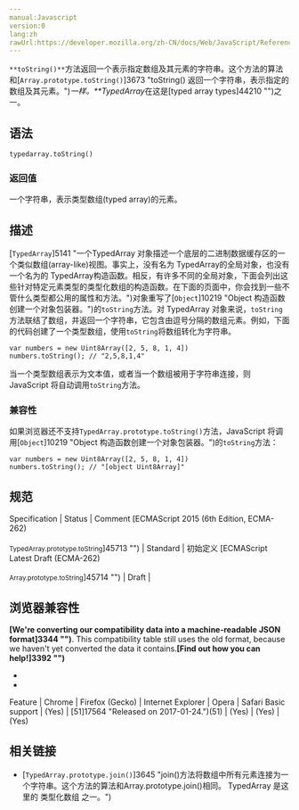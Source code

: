 ```yaml
---
manual:Javascript
version:0
lang:zh
rawUrl:https://developer.mozilla.org/zh-CN/docs/Web/JavaScript/Reference/Global_Objects/TypedArray/toString
---
```






`**toString()**`方法返回一个表示指定数组及其元素的字符串。这个方法的算法和[`Array.prototype.toString()`]3673 "toString() 返回一个字符串，表示指定的数组及其元素。")*一样。**TypedArray*在这是[typed array types]44210 "")之一。


## 语法<a name="语法"></a>

```
typedarray.toString()
```

### 返回值<a name="返回值"></a>


一个字符串，表示类型数组(typed array)的元素。


## 描述<a name="描述"></a>


[`TypedArray`]5141 "一个TypedArray 对象描述一个底层的二进制数据缓存区的一个类似数组(array-like)视图。事实上，没有名为 TypedArray的全局对象，也没有一个名为的 TypedArray构造函数。相反，有许多不同的全局对象，下面会列出这些针对特定元素类型的类型化数组的构造函数。在下面的页面中，你会找到一些不管什么类型都公用的属性和方法。")对象重写了[`Object`]10219 "Object 构造函数创建一个对象包装器。")的`toString`方法。对 TypedArray 对象来说，`toString`方法联结了数组，并返回一个字符串，它包含由逗号分隔的数组元素。例如，下面的代码创建了一个类型数组，使用`toString`将数组转化为字符串。


```
var numbers = new Uint8Array([2, 5, 8, 1, 4])
numbers.toString(); // "2,5,8,1,4"
```


当一个类型数组表示为文本值，或者当一个数组被用于字符串连接，则JavaScript 将自动调用`toString`方法。


### 兼容性<a name="兼容性"></a>


如果浏览器还不支持`TypedArray.prototype.toString()`方法，JavaScript 将调用[`Object`]10219 "Object 构造函数创建一个对象包装器。")的`toString`方法：


```
var numbers = new Uint8Array([2, 5, 8, 1, 4])
numbers.toString(); // "[object Uint8Array]"
```

## 规范<a name="规范"></a>

Specification | Status | Comment 
[ECMAScript 2015 (6th Edition, ECMA-262)<br></br><small>TypedArray.prototype.toString</small>]45713 "") | Standard | 初始定义 
[ECMAScript Latest Draft (ECMA-262)<br></br><small>Array.prototype.toString</small>]45714 "") | Draft |  


## 浏览器兼容性<a name="浏览器兼容性"></a>


**[We&#39;re converting our compatibility data into a machine-readable JSON format]3344 "")**. This compatibility table still uses the old format, because we haven&#39;t yet converted the data it contains.**[Find out how you can help!]3392 "")**


* 
* 

Feature | Chrome | Firefox (Gecko) | Internet Explorer | Opera | Safari 
Basic support | (Yes) | [51]17564 "Released on 2017-01-24.")(51) | (Yes) | (Yes) | (Yes) 





## 相关链接<a name="相关链接"></a>

* [`TypedArray.prototype.join()`]3645 "join()方法将数组中所有元素连接为一个字符串。这个方法的算法和Array.prototype.join()相同。 TypedArray 是这里的 类型化数组 之一。")




